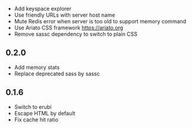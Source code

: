 * Add keyspace explorer
* Use friendly URLs with server host name
* Mute Redis error when server is too old to support memory command
* Use Ariato CSS framework https://ariato.org
* Remove sassc dependency to switch to plain CSS

## 0.2.0

* Add memory stats
* Replace deprecated sass by sassc

## 0.1.6

* Switch to erubi
* Escape HTML by default
* Fix cache hit ratio